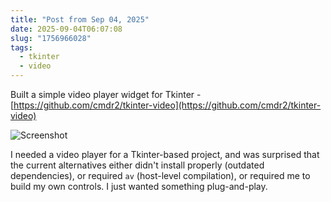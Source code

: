 ```yaml
---
title: "Post from Sep 04, 2025"
date: 2025-09-04T06:07:08
slug: "1756966028"
tags:
  - tkinter
  - video
---
```


Built a simple video player widget for Tkinter - [https://github.com/cmdr2/tkinter-video](https://github.com/cmdr2/tkinter-video)

![Screenshot](https://github.com/user-attachments/assets/5c388770-5416-4106-bcc6-1bb6f93c7785)

I needed a video player for a Tkinter-based project, and was surprised that the current alternatives either didn't install properly (outdated dependencies), or required `av` (host-level compilation), or required me to build my own controls. I just wanted something plug-and-play.